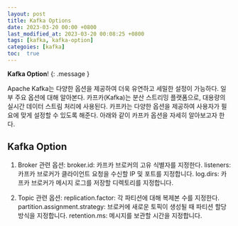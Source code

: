 ```yaml
---
layout: post
title: Kafka Options
date: 2023-03-20 00:00 +0800
last_modified_at: 2023-03-20 00:08:25 +0800
tags: [kafka, kafka-option]
categoies: [kafka]
toc:  true
---
```

**Kafka Option**!
{: .message }

Apache Kafka는 다양한 옵션을 제공하여 더욱 유연하고 세밀한 설정이 가능하다. 일부 주요 옵션에 대해 알아본다.
카프카(Kafka)는 분산 스트리밍 플랫폼으로, 대용량의 실시간 데이터 스트림 처리에 사용된다. 카프카는 다양한 옵션을 제공하여 사용자가 필요에 맞게 설정할 수 있도록 해준다. 아래와 같이 카프카 옵션을 자세히 알아보고자 한다.

## Kafka Option
1. Broker 관련 옵션:
broker.id: 카프카 브로커의 고유 식별자를 지정한다.
listeners: 카프카 브로커가 클라이언트 요청을 수신할 IP 및 포트를 지정합니다.
log.dirs: 카프카 브로커가 메시지 로그를 저장할 디렉토리를 지정합니다.

2. Topic 관련 옵션:
replication.factor: 각 파티션에 대해 복제본 수를 지정한다.
partition.assignment.strategy: 브로커에 새로운 토픽이 생성될 때 파티션 할당 방식을 지정합니다.
retention.ms: 메시지를 보관할 시간을 지정합니다.
